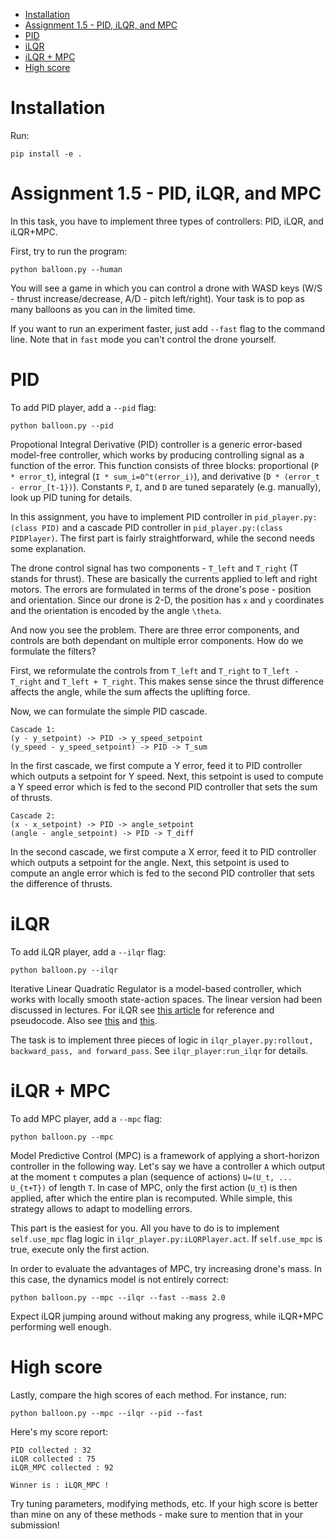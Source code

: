 - [Installation](#installation)
- [Assignment 1.5 - PID, iLQR, and MPC](#assignment-15---pid-ilqr-and-mpc)
- [PID](#pid)
- [iLQR](#ilqr)
- [iLQR + MPC](#ilqr--mpc)
- [High score](#high-score)

# Installation

Run:
```
pip install -e .
```

# Assignment 1.5 - PID, iLQR, and MPC

In this task, you have to implement three types of controllers: PID, iLQR, and iLQR+MPC.

First, try to run the program:
```
python balloon.py --human
```

You will see a game in which you can control a drone with WASD keys (W/S - thrust increase/decrease, A/D - pitch left/right). Your task is to pop as many balloons as you can in the limited time.

If you want to run an experiment faster, just add `--fast` flag to the command line. Note that in `fast` mode you can't control the drone yourself.

# PID

To add PID player, add a `--pid` flag:
```
python balloon.py --pid
```

Propotional Integral Derivative (PID) controller is a generic error-based model-free controller, which works by producing controlling signal as a function of the error. This function consists of three blocks: proportional (`P * error_t`), integral (`I * sum_i=0^t(error_i)`), and derivative (`D * (error_t - error_[t-1})`). Constants `P`, `I`, and `D` are tuned separately (e.g. manually), look up PID tuning for details.

In this assignment, you have to implement PID controller in `pid_player.py:(class PID)` and a cascade PID controller in `pid_player.py:(class PIDPlayer)`. The first part is fairly straightforward, while the second needs some explanation.

The drone control signal has two components - `T_left` and `T_right` (T stands for thrust). These are basically the currents applied to left and right motors. The errors are formulated in terms of the drone's pose - position and orientation. Since our drone is 2-D, the position has `x` and `y` coordinates and the orientation is encoded by the angle `\theta`.

And now you see the problem. There are three error components, and controls are both dependant on multiple error components. How do we formulate the filters?

First, we reformulate the controls from `T_left` and `T_right` to `T_left - T_right` and `T_left + T_right`. This makes sense since the thrust difference affects the angle, while the sum affects the uplifting force.

Now, we can formulate the simple PID cascade.

```
Cascade 1:
(y - y_setpoint) -> PID -> y_speed_setpoint
(y_speed - y_speed_setpoint) -> PID -> T_sum
```

In the first cascade, we first compute a Y error, feed it to PID controller which outputs a setpoint for Y speed. Next, this setpoint is used to compute a Y speed error which is fed to the second PID controller that sets the sum of thrusts.

```
Cascade 2:
(x - x_setpoint) -> PID -> angle_setpoint
(angle - angle_setpoint) -> PID -> T_diff
```

In the second cascade, we first compute a X error, feed it to PID controller which outputs a setpoint for the angle. Next, this setpoint is used to compute an angle error which is fed to the second PID controller that sets the difference of thrusts.


# iLQR

To add iLQR player, add a `--ilqr` flag:
```
python balloon.py --ilqr
```

Iterative Linear Quadratic Regulator is a model-based controller, which works with locally smooth state-action spaces. The linear version had been discussed in lectures. For iLQR see [this article](https://jonathan-hui.medium.com/rl-lqr-ilqr-linear-quadratic-regulator-a5de5104c750) for reference and pseudocode. Also see [this](https://studywolf.wordpress.com/2016/02/03/the-iterative-linear-quadratic-regulator-method/) and [this](https://www.cs.cornell.edu/courses/cs6756/2022fa/assets/slides_notes/lec6_slides.pdf).

The task is to implement three pieces of logic in `ilqr_player.py:rollout, backward_pass, and forward_pass`. See `ilqr_player:run_ilqr` for details.


# iLQR + MPC

To add MPC player, add a `--mpc` flag:
```
python balloon.py --mpc
```

Model Predictive Control (MPC) is a framework of applying a short-horizon controller in the following way.
Let's say we have a controller `A` which output at the moment `t` computes a plan (sequence of actions) `U=(U_t, ... U_{t+T})` of length `T`. In case of MPC, only the first action (`U_t`) is then applied, after which the entire plan is recomputed. While simple, this strategy allows to adapt to modelling errors.

This part is the easiest for you. All you have to do is to implement `self.use_mpc` flag logic in `ilqr_player.py:iLQRPlayer.act`. If `self.use_mpc` is true, execute only the first action.

In order to evaluate the advantages of MPC, try increasing drone's mass. In this case, the dynamics model is not entirely correct:
```
python balloon.py --mpc --ilqr --fast --mass 2.0
```
Expect iLQR jumping around without making any progress, while iLQR+MPC performing well enough.

# High score
Lastly, compare the high scores of each method.
For instance, run:
```
python balloon.py --mpc --ilqr --pid --fast
```

Here's my score report:
```
PID collected : 32
iLQR collected : 75
iLQR_MPC collected : 92

Winner is : iLQR_MPC !
```

Try tuning parameters, modifying methods, etc. If your high score is better than mine on any of these methods - make sure to mention that in your submission!